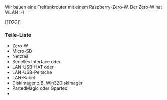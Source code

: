 Wir bauen eine Freifunkrouter mit einem Raspberry-Zero-W. Der Zero-W hat WLAN :-)

[[_TOC_]]

### Teile-Liste

* Zero-W
* Micro-SD
* Netzteil
* Serielles Interface oder
 * LAN-USB-HAT oder
 * LAN-USB-Peitsche
 * LAN-Kabel
* DiskImager z.B. Win32DiskImager
* PartedMagic oder Gparted
* 
